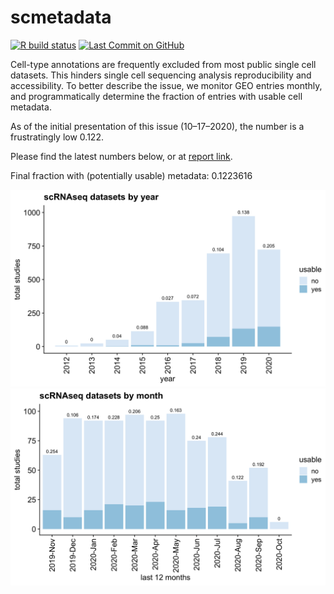 
# scmetadata

<!-- badges: start -->

[![R build
status](https://github.com/rnabioco/scmetadata/workflows/pkgdown/badge.svg)](https://github.com/rnabioco/scmetadata/actions)
[![Last Commit on
GitHub](https://img.shields.io/badge/last%20run-10--20--2020-brightgreen)](https://rnabioco.github.io/scmetadata/articles/get_geo.html)
<!-- badges: end -->

Cell-type annotations are frequently excluded from most public single
cell datasets. This hinders single cell sequencing analysis
reproducibility and accessibility. To better describe the issue, we
monitor GEO entries monthly, and programmatically determine the fraction
of entries with usable cell metadata.

As of the initial presentation of this issue (10–17–2020), the number is
a frustratingly low 0.122.

Please find the latest numbers below, or at [report
link](https://rnabioco.github.io/scmetadata/articles/get_geo.html).

Final fraction with (potentially usable) metadata: 0.1223616

![](man/figures/frac-1.png)<!-- -->![](man/figures/frac-2.png)<!-- -->
